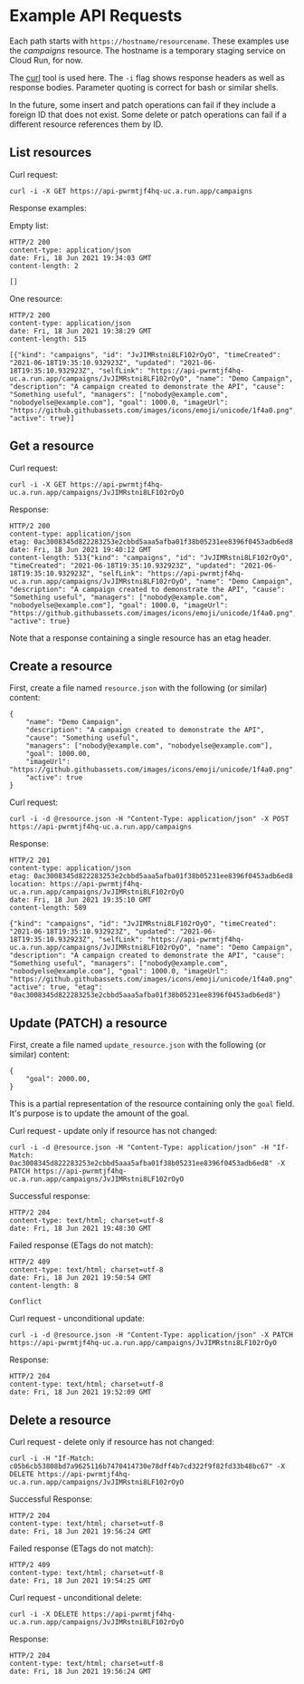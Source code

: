 # Example API Requests

Each path starts with `https://hostname/resourcename`. These examples
use the *campaigns* resource. The hostname is a temporary staging service
on Cloud Run, for now.

The [curl](https://curl.se/) tool is used here. The `-i` flag shows
response headers as well as response bodies. Parameter quoting is
correct for bash or similar shells.

In the future, some insert and patch operations can fail if they include
a foreign ID that does not exist. Some delete or patch operations can
fail if a different resource references them by ID.

## List resources

Curl request:

    curl -i -X GET https://api-pwrmtjf4hq-uc.a.run.app/campaigns

Response examples:

Empty list:

    HTTP/2 200
    content-type: application/json
    date: Fri, 18 Jun 2021 19:34:03 GMT
    content-length: 2

    []

One resource:

    HTTP/2 200
    content-type: application/json
    date: Fri, 18 Jun 2021 19:38:29 GMT
    content-length: 515

    [{"kind": "campaigns", "id": "JvJIMRstni8LF102rOyO", "timeCreated": "2021-06-18T19:35:10.932923Z", "updated": "2021-06-18T19:35:10.932923Z", "selfLink": "https://api-pwrmtjf4hq-uc.a.run.app/campaigns/JvJIMRstni8LF102rOyO", "name": "Demo Campaign", "description": "A campaign created to demonstrate the API", "cause": "Something useful", "managers": ["nobody@example.com", "nobodyelse@example.com"], "goal": 1000.0, "imageUrl": "https://github.githubassets.com/images/icons/emoji/unicode/1f4a0.png", "active": true}]


## Get a resource

Curl request:

    curl -i -X GET https://api-pwrmtjf4hq-uc.a.run.app/campaigns/JvJIMRstni8LF102rOyO

Response:

    HTTP/2 200
    content-type: application/json
    etag: 0ac3008345d822283253e2cbbd5aaa5afba01f38b05231ee8396f0453adb6ed8
    date: Fri, 18 Jun 2021 19:40:12 GMT
    content-length: 513{"kind": "campaigns", "id": "JvJIMRstni8LF102rOyO", "timeCreated": "2021-06-18T19:35:10.932923Z", "updated": "2021-06-18T19:35:10.932923Z", "selfLink": "https://api-pwrmtjf4hq-uc.a.run.app/campaigns/JvJIMRstni8LF102rOyO", "name": "Demo Campaign", "description": "A campaign created to demonstrate the API", "cause": "Something useful", "managers": ["nobody@example.com", "nobodyelse@example.com"], "goal": 1000.0, "imageUrl": "https://github.githubassets.com/images/icons/emoji/unicode/1f4a0.png", "active": true}

Note that a response containing a single resource has an etag header.

## Create a resource

First, create a file named `resource.json` with the following (or
similar) content:

    {
        "name": "Demo Campaign",
        "description": "A campaign created to demonstrate the API",
        "cause": "Something useful",
        "managers": ["nobody@example.com", "nobodyelse@example.com"],
        "goal": 1000.00,
        "imageUrl": "https://github.githubassets.com/images/icons/emoji/unicode/1f4a0.png",
        "active": true
    }

Curl request:

    curl -i -d @resource.json -H "Content-Type: application/json" -X POST https://api-pwrmtjf4hq-uc.a.run.app/campaigns

Response:

    HTTP/2 201
    content-type: application/json
    etag: 0ac3008345d822283253e2cbbd5aaa5afba01f38b05231ee8396f0453adb6ed8
    location: https://api-pwrmtjf4hq-uc.a.run.app/campaigns/JvJIMRstni8LF102rOyO
    date: Fri, 18 Jun 2021 19:35:10 GMT
    content-length: 589

    {"kind": "campaigns", "id": "JvJIMRstni8LF102rOyO", "timeCreated": "2021-06-18T19:35:10.932923Z", "updated": "2021-06-18T19:35:10.932923Z", "selfLink": "https://api-pwrmtjf4hq-uc.a.run.app/campaigns/JvJIMRstni8LF102rOyO", "name": "Demo Campaign", "description": "A campaign created to demonstrate the API", "cause": "Something useful", "managers": ["nobody@example.com", "nobodyelse@example.com"], "goal": 1000.0, "imageUrl": "https://github.githubassets.com/images/icons/emoji/unicode/1f4a0.png", "active": true, "etag": "0ac3008345d822283253e2cbbd5aaa5afba01f38b05231ee8396f0453adb6ed8"}


## Update (PATCH) a resource

First, create a file named `update_resource.json` with the following (or
similar) content:

    {
        "goal": 2000.00,
    }

This is a partial representation of the resource containing only the `goal`
field. It's purpose is to update the amount of the goal.

Curl request - update only if resource has not changed:

    curl -i -d @resource.json -H "Content-Type: application/json" -H "If-Match: 0ac3008345d822283253e2cbbd5aaa5afba01f38b05231ee8396f0453adb6ed8" -X PATCH https://api-pwrmtjf4hq-uc.a.run.app/campaigns/JvJIMRstni8LF102rOyO

Successful response:

    HTTP/2 204
    content-type: text/html; charset=utf-8
    date: Fri, 18 Jun 2021 19:48:30 GMT

Failed response (ETags do not match):

    HTTP/2 409
    content-type: text/html; charset=utf-8
    date: Fri, 18 Jun 2021 19:50:54 GMT
    content-length: 8

    Conflict

Curl request - unconditional update:

    curl -i -d @resource.json -H "Content-Type: application/json" -X PATCH https://api-pwrmtjf4hq-uc.a.run.app/campaigns/JvJIMRstni8LF102rOyO

Response:

    HTTP/2 204
    content-type: text/html; charset=utf-8
    date: Fri, 18 Jun 2021 19:52:09 GMT

## Delete a resource

Curl request - delete only if resource has not changed:

    curl -i -H "If-Match: c05b6cb53808bd7a9625116b7470414730e78dff4b7cd322f9f82fd33b48bc67" -X DELETE https://api-pwrmtjf4hq-uc.a.run.app/campaigns/JvJIMRstni8LF102rOyO

Successful Response:

    HTTP/2 204
    content-type: text/html; charset=utf-8
    date: Fri, 18 Jun 2021 19:56:24 GMT

Failed response (ETags do not match):

    HTTP/2 409
    content-type: text/html; charset=utf-8
    date: Fri, 18 Jun 2021 19:54:25 GMT

Curl request - unconditional delete:

    curl -i -X DELETE https://api-pwrmtjf4hq-uc.a.run.app/campaigns/JvJIMRstni8LF102rOyO

Response:

    HTTP/2 204
    content-type: text/html; charset=utf-8
    date: Fri, 18 Jun 2021 19:56:24 GMT
